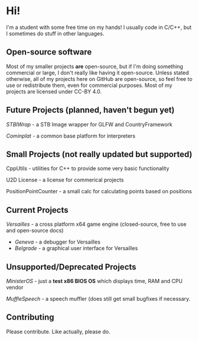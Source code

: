 # Hi!
I'm a student with some free time on my hands! I usually code in C/C++, but I sometimes do stuff in other languages.

## Open-source software
Most of my smaller projects **are** open-source, but if I'm doing something commercial or large, I don't really like having it open-source.
Unless stated otherwise, all of my projects here on GitHub are open-source, so feel free to use or redistribute them, even for commercial purposes.
Most of my projects are licensed under CC-BY 4.0.

## Future Projects (planned, haven't begun yet)

*STBIWrap* - a STB Image wrapper for GLFW and CountryFramework

*Cominplat* - a common base platform for interpreters

## Small Projects (not really updated but supported)

CppUtils - utilities for C++ to provide some very basic functionality

U2D License - a license for commerical projects

PositionPointCounter - a small calc for calculating points based on positions

## Current Projects
*Versailles* - a cross platform x64 game engine (closed-source, free to use and open-source docs)

   - *Geneva* - a debugger for Versailles
   - *Belgrade* - a graphical user interface for Versailles

## Unsupported/Deprecated Projects
*MinisterOS* - just a **test x86 BIOS OS** which displays time, RAM and CPU vendor

*MuffleSpeech* - a speech muffler (does still get small bugfixes if necessary.

## Contributing
Please contribute. Like actually, please do.
